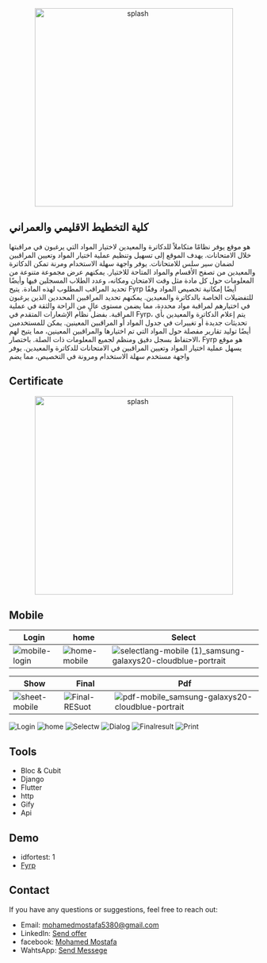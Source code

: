 <div align="center">
  <img src="https://github.com/mohamed352/Fyrp/assets/48868363/f25fb31d-fdee-4fc7-a378-6e685064a6e6" alt="splash" width="400">
</div>

## كلية التخطيط الاقليمي والعمراني
 هو موقع يوفر نظامًا متكاملاً للدكاترة والمعيدين لاختيار المواد التي يرغبون في مراقبتها خلال الامتحانات. يهدف الموقع إلى تسهيل وتنظيم عملية اختيار المواد وتعيين المراقبين لضمان سير سلس للامتحانات.
يوفر واجهة سهلة الاستخدام ومرنة تمكن الدكاترة والمعيدين من تصفح الأقسام والمواد المتاحة للاختيار. يمكنهم عرض مجموعة متنوعة من المعلومات حول كل مادة مثل وقت الامتحان ومكانه، وعدد الطلاب المسجلين فيها وأيضًا تحديد المراقب المطلوب لهذه المادة.
يتيح Fyrp أيضًا إمكانية تخصيص المواد وفقًا للتفضيلات الخاصة بالدكاترة والمعيدين. يمكنهم تحديد المراقبين المحددين الذين يرغبون في اختيارهم لمراقبة مواد محددة، مما يضمن مستوى عالٍ من الراحة والثقة في عملية المراقبة.
بفضل نظام الإشعارات المتقدم في Fyrp، يتم إعلام الدكاترة والمعيدين بأي تحديثات جديدة أو تغييرات في جدول المواد أو المراقبين المعينين. يمكن للمستخدمين أيضًا توليد تقارير مفصلة حول المواد التي تم اختيارها والمراقبين المعينين، مما يتيح لهم الاحتفاظ بسجل دقيق ومنظم لجميع المعلومات ذات الصلة.
باختصار، Fyrp هو موقع يسهل عملية اختيار المواد وتعيين المراقبين في الامتحانات للدكاترة والمعيدين. يوفر واجهة مستخدم سهلة الاستخدام ومرونة في التخصيص، مما يضم
## Certificate

<div align="center">
  <img src="https://github.com/mohamed352/Fyrp/assets/48868363/71a9169c-52b7-4957-8825-85e56268c913" alt="splash" width="400">
</div>

## Mobile
| Login                                          | home                                  | Select                                             |
| --------------------------------------------------- | ------------------------------------- | --------------------------------------------------------- |
| ![mobile-login](https://github.com/mohamed352/Fyrp/assets/48868363/6ad1d2b9-26cc-4df4-8e0e-7ae9d94b8bb6) |![home-mobile](https://github.com/mohamed352/Fyrp/assets/48868363/6fab8b45-5ecb-48f1-b6a1-fa9d552e5552) |![selectlang-mobile (1)_samsung-galaxys20-cloudblue-portrait](https://github.com/mohamed352/Fyrp/assets/48868363/b6ddd139-f319-4f07-8de1-38e99ecee30f) 

| Show                                          | Final                                  | Pdf                                             |
| --------------------------------------------------- | ------------------------------------- | --------------------------------------------------------- |
|![sheet-mobile](https://github.com/mohamed352/Fyrp/assets/48868363/e8a3f852-c415-40c1-941f-2f485bc8c811) |![Final-RESuot](https://github.com/mohamed352/Fyrp/assets/48868363/2be1f668-3b8a-4dea-92c6-eb7a55feb743) |![pdf-mobile_samsung-galaxys20-cloudblue-portrait](https://github.com/mohamed352/Fyrp/assets/48868363/9d1de37e-b332-4c3f-8f59-1da4294898aa) |

![Login](https://github.com/mohamed352/Fyrp/assets/48868363/b51ad00c-a5bd-4257-ab50-1baaa2486474)
![home](https://github.com/mohamed352/Fyrp/assets/48868363/4b4288e7-89be-4fa2-b73e-eb9dfa2119e6)
![Selectw](https://github.com/mohamed352/Fyrp/assets/48868363/d8089bff-77f5-4a5e-b8c9-857f8d5d0e06)
![Dialog](https://github.com/mohamed352/Fyrp/assets/48868363/36295f00-ed97-42a1-9ed9-1df8b3b0d48f)
![Finalresult](https://github.com/mohamed352/Fyrp/assets/48868363/b3756dce-9fe7-4146-a987-f31b320b5246)
![Print](https://github.com/mohamed352/Fyrp/assets/48868363/21a7c3ec-1b04-496f-bcf9-a481bca467e3)

## Tools
- Bloc & Cubit
- Django
- Flutter
- http
- Gify
- Api
## Demo
- idfortest: 1
- [Fyrp](https://socialapp-ceb53.web.app/Login)
## Contact 
  
 If you have any questions or suggestions, feel free to reach out: 
  
  
 - Email: [mohamedmostafa5380@gmail.com](mailto:mohamedmostafa5380@gmail.com) 
 - LinkedIn: [Send offer](https://www.linkedin.com/in/mohamed-mostafa-a88328190) 
 - facebook: [Mohamed Mostafa](https://www.facebook.com/profile.php?id=100022707412139&mibextid=ZbWKwL)
 - WahtsApp: [Send Messege](https://wa.me/01551022078/?text=Hello)
